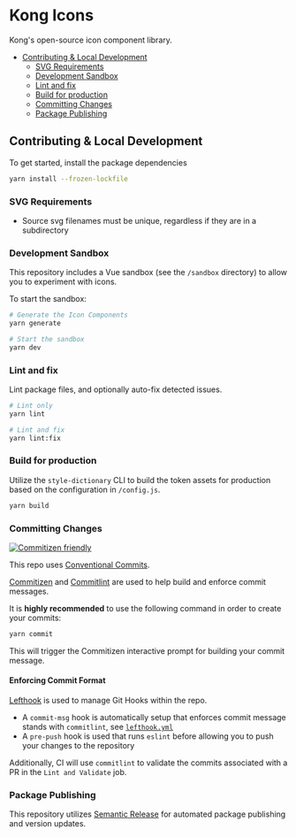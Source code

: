 # Kong Icons

Kong's open-source icon component library.

- [Contributing \& Local Development](#contributing--local-development)
  - [SVG Requirements](#svg-requirements)
  - [Development Sandbox](#development-sandbox)
  - [Lint and fix](#lint-and-fix)
  - [Build for production](#build-for-production)
  - [Committing Changes](#committing-changes)
  - [Package Publishing](#package-publishing)

## Contributing & Local Development

To get started, install the package dependencies

```sh
yarn install --frozen-lockfile
```

### SVG Requirements

<!-- TODO: Add a script rule to enforce -->
- Source svg filenames must be unique, regardless if they are in a subdirectory

### Development Sandbox

This repository includes a Vue sandbox (see the `/sandbox` directory) to allow you to experiment with icons.

To start the sandbox:

```sh
# Generate the Icon Components
yarn generate

# Start the sandbox
yarn dev
```

### Lint and fix

Lint package files, and optionally auto-fix detected issues.

```sh
# Lint only
yarn lint

# Lint and fix
yarn lint:fix
```

### Build for production

Utilize the `style-dictionary` CLI to build the token assets for production based on the configuration in `/config.js`.

```sh
yarn build
```

### Committing Changes

[![Commitizen friendly](https://img.shields.io/badge/commitizen-friendly-brightgreen.svg)](http://commitizen.github.io/cz-cli/)

This repo uses [Conventional Commits](https://www.conventionalcommits.org/en/v1.0.0/).

[Commitizen](https://github.com/commitizen/cz-cli) and [Commitlint](https://github.com/conventional-changelog/commitlint) are used to help build and enforce commit messages.

It is **highly recommended** to use the following command in order to create your commits:

```sh
yarn commit
```

This will trigger the Commitizen interactive prompt for building your commit message.

#### Enforcing Commit Format

[Lefthook](https://github.com/evilmartians/lefthook) is used to manage Git Hooks within the repo.

- A `commit-msg` hook is automatically setup that enforces commit message stands with `commitlint`, see [`lefthook.yml`](./lefthook.yaml)
- A `pre-push` hook is used that runs `eslint` before allowing you to push your changes to the repository

Additionally, CI will use `commitlint` to validate the commits associated with a PR in the `Lint and Validate` job.

### Package Publishing

This repository utilizes [Semantic Release](https://github.com/semantic-release/semantic-release) for automated package publishing and version updates.
